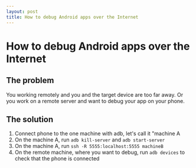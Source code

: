 ```yaml
---
layout: post
title: How to debug Android apps over the Internet
---
```


# How to debug Android apps over the Internet

## The problem

You working remotely and you and the target device are too far away. Or you work on a remote server and want to debug your app on your phone.

## The solution

1. Connect phone to the one machine with adb, let's call it "machine A
2. On the machine A, run `adb kill-server` and `adb start-server`
3. On the machine A, run `ssh -R 5555:localhost:5555 machineB`
3. On the remote machine, where you want to debug, run `adb devices` to check that the phone is connected